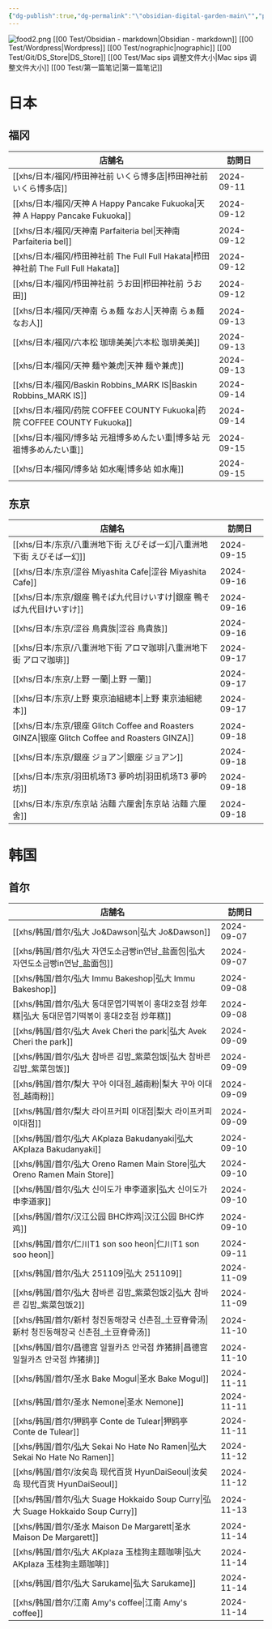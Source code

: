 ```yaml
---
{"dg-publish":true,"dg-permalink":"\"obsidian-digital-garden-main\"","permalink":"/\"obsidian-digital-garden-main\"/","tags":["garden","rednote","gardenEntry","gardenEntry","gardenEntry"],"updated":"2025-04-13T21:55:40.308+08:00"}
---
```


![food2.png](/img/user/Obsidian_garden/food2.png)
[[00 Test/Obsidian - markdown\|Obsidian - markdown]]
[[00 Test/Wordpress\|Wordpress]]
[[00 Test/nographic\|nographic]]
[[00 Test/Git/DS_Store\|DS_Store]]
[[00 Test/Mac sips 调整文件大小\|Mac sips 调整文件大小]]
[[00 Test/第一篇笔记\|第一篇笔记]]


# 日本
## 福冈
|店舗名|訪問日|
|------|------|
|[[xhs/日本/福冈/栉田神社前 いくら博多店\|栉田神社前 いくら博多店]]|2024-09-11|
|[[xhs/日本/福冈/天神 A Happy Pancake Fukuoka\|天神 A Happy Pancake Fukuoka]]|2024-09-12|
|[[xhs/日本/福冈/天神南 Parfaiteria bel\|天神南 Parfaiteria bel]]|2024-09-12|
|[[xhs/日本/福冈/栉田神社前 The Full Full Hakata\|栉田神社前 The Full Full Hakata]]|2024-09-12|
|[[xhs/日本/福冈/栉田神社前 うお田\|栉田神社前 うお田]]|2024-09-12|
|[[xhs/日本/福冈/天神南 らぁ麺 なお人\|天神南 らぁ麺 なお人]]|2024-09-13|
|[[xhs/日本/福冈/六本松 珈琲美美\|六本松 珈琲美美]]|2024-09-13|
|[[xhs/日本/福冈/天神 麺や兼虎\|天神 麺や兼虎]]|2024-09-13|
|[[xhs/日本/福冈/Baskin Robbins_MARK IS\|Baskin Robbins_MARK IS]]|2024-09-14|
|[[xhs/日本/福冈/药院 COFFEE COUNTY Fukuoka\|药院 COFFEE COUNTY Fukuoka]]|2024-09-14|
|[[xhs/日本/福冈/博多站 元祖博多めんたい重\|博多站 元祖博多めんたい重]]|2024-09-15|
|[[xhs/日本/福冈/博多站 如水庵\|博多站 如水庵]]|2024-09-15|



## 东京
|店舗名|訪問日|
|---|---|
|[[xhs/日本/东京/八重洲地下街 えびそば一幻\|八重洲地下街 えびそば一幻]]|2024-09-15|
|[[xhs/日本/东京/涩谷 Miyashita Cafe\|涩谷 Miyashita Cafe]]|2024-09-16|
|[[xhs/日本/东京/銀座 鴨そば九代目けいすけ\|銀座 鴨そば九代目けいすけ]]|2024-09-16|
|[[xhs/日本/东京/涩谷 鳥貴族\|涩谷 鳥貴族]]|2024-09-16|
|[[xhs/日本/东京/八重洲地下街 アロマ珈琲\|八重洲地下街 アロマ珈琲]]|2024-09-17|
|[[xhs/日本/东京/上野 一蘭\|上野 一蘭]]|2024-09-17|
|[[xhs/日本/东京/上野 東京油組總本\|上野 東京油組總本]]|2024-09-17|
|[[xhs/日本/东京/银座 Glitch Coffee and Roasters GINZA\|银座 Glitch Coffee and Roasters GINZA]]|2024-09-18|
|[[xhs/日本/东京/銀座 ジョアン\|銀座 ジョアン]]|2024-09-18|
|[[xhs/日本/东京/羽田机场T3 夢吟坊\|羽田机场T3 夢吟坊]]|2024-09-18|
|[[xhs/日本/东京/东京站 沾麵 六厘舍\|东京站 沾麵 六厘舍]]|2024-09-18|


# 韩国
## 首尔
| 店舗名                                   | 訪問日     |
| ------------------------------------------ | ---------- |
| [[xhs/韩国/首尔/弘大 Jo&Dawson\|弘大 Jo&Dawson]]                         | 2024-09-07 |
| [[xhs/韩国/首尔/弘大 자연도소금빵in연남_盐面包\|弘大 자연도소금빵in연남_盐面包]]         | 2024-09-07 |
| [[xhs/韩国/首尔/弘大 Immu Bakeshop\|弘大 Immu Bakeshop]]                     | 2024-09-08 |
| [[xhs/韩国/首尔/弘大 동대문엽기떡볶이 홍대2호점 炒年糕\|弘大 동대문엽기떡볶이 홍대2호점 炒年糕]] | 2024-09-08 |
| [[xhs/韩国/首尔/弘大 Avek Cheri the park\|弘大 Avek Cheri the park]]               | 2024-09-09 |
| [[xhs/韩国/首尔/弘大 참바른 김밥_紫菜包饭\|弘大 참바른 김밥_紫菜包饭]]              | 2024-09-09 |
| [[xhs/韩国/首尔/梨大 꾸아 이대점_越南粉\|梨大 꾸아 이대점_越南粉]]                | 2024-09-09 |
| [[xhs/韩国/首尔/梨大 라이프커피 이대점\|梨大 라이프커피 이대점]]                 | 2024-09-09 |
| [[xhs/韩国/首尔/弘大 AKplaza Bakudanyaki\|弘大 AKplaza Bakudanyaki]]               | 2024-09-10 |
| [[xhs/韩国/首尔/弘大 Oreno Ramen Main Store\|弘大 Oreno Ramen Main Store]]            | 2024-09-10 |
| [[xhs/韩国/首尔/弘大 신이도가 申李道家\|弘大 신이도가 申李道家]]                 | 2024-09-10 |
| [[xhs/韩国/首尔/汉江公园 BHC炸鸡\|汉江公园 BHC炸鸡]]                           | 2024-09-10 |
| [[xhs/韩国/首尔/仁川T1 son soo heon\|仁川T1 son soo heon]]                    | 2024-09-11 |
| [[xhs/韩国/首尔/弘大 251109\|弘大 251109]]                            | 2024-11-09 |
| [[xhs/韩国/首尔/弘大 참바른 김밥_紫菜包饭2\|弘大 참바른 김밥_紫菜包饭2]]             | 2024-11-09 |
| [[xhs/韩国/首尔/新村 청진동해장국 신촌점_土豆脊骨汤\|新村 청진동해장국 신촌점_土豆脊骨汤]]    | 2024-11-10 |
| [[xhs/韩国/首尔/昌德宫 일월카츠 안국점 炸猪排\|昌德宫 일월카츠 안국점 炸猪排]]          | 2024-11-10 |
| [[xhs/韩国/首尔/圣水 Bake Mogul\|圣水 Bake Mogul]]                        | 2024-11-11 |
| [[xhs/韩国/首尔/圣水 Nemone\|圣水 Nemone]]                            | 2024-11-11 |
| [[xhs/韩国/首尔/狎鸥亭 Conte de Tulear\|狎鸥亭 Conte de Tulear]]                 | 2024-11-11 |
| [[xhs/韩国/首尔/弘大 Sekai No Hate No Ramen\|弘大 Sekai No Hate No Ramen]]            | 2024-11-12 |
| [[xhs/韩国/首尔/汝矣岛 现代百货 HyunDaiSeoul\|汝矣岛 现代百货 HyunDaiSeoul]]                             | 2024-11-12 |
| [[xhs/韩国/首尔/弘大 Suage Hokkaido Soup Curry\|弘大 Suage Hokkaido Soup Curry]]         | 2024-11-13 |
| [[xhs/韩国/首尔/圣水 Maison De Margarett\|圣水 Maison De Margarett]]               | 2024-11-14 |
| [[xhs/韩国/首尔/弘大 AKplaza 玉桂狗主题咖啡\|弘大 AKplaza 玉桂狗主题咖啡]]                 | 2024-11-14 |
| [[xhs/韩国/首尔/弘大 Sarukame\|弘大 Sarukame]]                          | 2024-11-14 |
| [[xhs/韩国/首尔/江南 Amy's coffee\|江南 Amy's coffee]]                      | 2024-11-14 |

